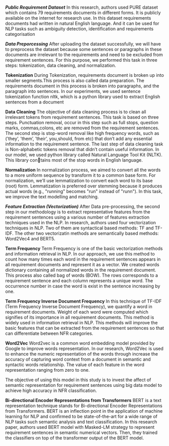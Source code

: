 ***Public Requirement Dataset***
In this research, authors used PURE dataset which contains 79 requirements documents in different forms. It is publicly available on the internet for research use. In this dataset 
requirements documents had written in natural English language. And it can be used for NLP tasks such as ambiguity detection, identification and requirements categorisation

***Data Preporcessing***
After uploading the dataset successfully, we will have to preprocess the dataset because some sentences or paragraphs in these documents are irrelevant to the requirements and need to be
excluded from requirement sentences. For this purpose, we performed this task in three steps: tokenization, data cleaning, and normalization.

**Tokenization**
During Tokenization, requirements document is broken up into smaller segments.This process is also called data preparation. The requirements document in this process is broken into 
paragraphs, and the paragraph into sentences. In our experiments, we used sentence tokenization function nltk, which is a python library used to extract English sentences from a document

**Data Cleaning**
The objective of data cleaning process is to clean all irrelevant tokens from requirement sentences. This task is based on three steps. Punctuation removal, occur in this step such as full stops, question marks, commas,colons, etc are removed from the requirement sentences.
The second step is stop-word removal like high frequency words, such as (’they’, ’them’, ’their’, you,should, from etc) that don’t add any essential information to the requirement sentence.
The last step of data cleaning task is Non-alphabetic tokens removal that didn’t contain useful information. In our model, we used python library called Natural Language Tool Kit (NLTK).
This library contains most of the stop words in English language.

**Normalization**
In normalization process, we aimed to convert all the words to a more uniform sequence by transform it to a common base form. For normalization, we’ll use lemmatization to convert each 
word to its base (root) form. Lemmatization is preferred over stemming because it produces actual words (e.g., "running" becomes "run" instead of "runn"). In this task, we improve the text
modelling and matching.

***Feature Extraction (Vectorization)***
After Data pre-processing, the second step in our methodology is to extract representative features from the requirement sentences using a various number of features extraction 
techniques used in the NLP.
In research, authors used four vectorization techniques in NLP. Two of them are syntactical based methods: TF and TF-IDF. The other two vectorizatin methods are semantically based 
methods: Word2Vec4 and BERT5.

**Term Frequency**
Term Frequency is one of the basic vectorization methods and information retrieval in NLP. In our approach, we use this method to count how many times each word in the requirement 
sentences appears in all requirement documents and represent it as a vector. We created words dictionary containing all normalized words in the requirement document. This process also 
called bag of words (BOW). The rows corresponds to a requirement sentence and each column represents a unique word. The occurrence number in case the word is exist in the sentence 
increasing by one.

**Term Frequency Inverse Document Frequency**
In this technique of TF-IDF (Term Frequency Inverse Document Frequency), we quantify a word in requirement documents. Weight of each word were computed which signifies of its 
importance in all requirement documents. This method is widely used in information retrieval in NLP. This methods will improve the basic features that can be extracted from the 
requirement sentences so that can differentiate between NFR categories.

**Word2Vec**
Word2vec is a common word embedding model provided by Google to improve words representation. In our research, Word2Vec is used to enhance the numeric representation of the words through 
increase the accuracy of capturing word context from a document in semantic and syntactic words relationship. The value of each feature in the word representation ranging from zero to one.

The objective of using this model in this study is to invest the affect of semantic representation for requirement sentences using big data model to achieve high accuracy in NFR 
classification.

**Bi-directional Encoder Representations from Transformers**
BERT is a text representation technique stands for Bi-directional Encoder Representations from Transformers. BERT is an inflection point in the application of machine learning for NLP 
and confirmed to be state-of-the-art for a wide range of NLP tasks such semantic analysis and text classification. In this research paper, authors used BERT model with Masked-LM strategy
to represent requirement sentences in semantic numerical vectors. Then, they trained the classifiers on top of the transformer output of the BERT model.
